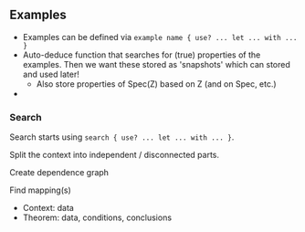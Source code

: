 ## Examples

- Examples can be defined via `example name { use? ... let ... with ... }`
- Auto-deduce function that searches for (true) properties of the examples. Then we want these stored as 'snapshots' which can stored and used later!
  - Also store properties of Spec(Z) based on Z (and on Spec, etc.)
- 





### Search

Search starts using `search { use? ... let ... with ... }`.

Split the context into independent / disconnected parts.

Create dependence graph

Find mapping(s)





- Context: data
- Theorem: data, conditions, conclusions